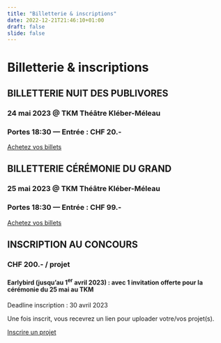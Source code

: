 ```yaml
---
title: "Billetterie & inscriptions"
date: 2022-12-21T21:46:10+01:00
draft: false
slide: false
---
```


	
# Billetterie & inscriptions

## BILLETTERIE NUIT DES PUBLIVORES 

### 24 mai 2023 @ TKM Théâtre Kléber-Méleau
### Portes 18:30 — Entrée : CHF 20.-

<a href="https://widget.weezevent.com/ticket/E918662/?code=11794&locale=fr-FR&width_auto=1&color_primary=00AEEF" onclick="var w=window.open('https://widget.weezevent.com/ticket/E918662/?code=11794&locale=fr-FR&width_auto=1&color_primary=00AEEF', 'Billetterie_weezevent', 'width=650, height=600, top=100, left=100, toolbar=no, resizable=yes, scrollbars=yes, status=no'); w.focus(); return false;">Achetez vos billets</a>



## BILLETTERIE CÉRÉMONIE DU GRAND

### 25 mai 2023 @ TKM Théâtre Kléber-Méleau
### Portes 18:30 — Entrée : CHF 99.- 

<a href="https://widget.weezevent.com/ticket/E918653/?code=44020&locale=fr-FR&width_auto=1&color_primary=00AEEF" onclick="var w=window.open('https://widget.weezevent.com/ticket/E918653/?code=44020&locale=fr-FR&width_auto=1&color_primary=00AEEF', 'Billetterie_weezevent', 'width=650, height=600, top=100, left=100, toolbar=no, resizable=yes, scrollbars=yes, status=no'); w.focus(); return false;">Achetez vos billets</a>


## INSCRIPTION AU CONCOURS

### CHF 200.- / projet
#### Earlybird (jusqu’au 1<sup>er</sup> avril 2023) : avec 1 invitation offerte pour la cérémonie du 25 mai au TKM


Deadline inscription : 30 avril 2023

Une fois inscrit, vous recevrez un lien pour uploader votre/vos projet(s). 

[Inscrire un projet](/les_categories)

